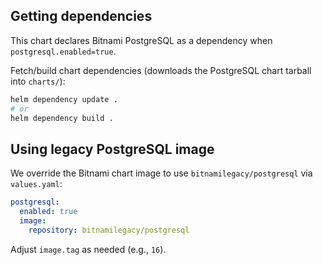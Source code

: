 ## Getting dependencies

This chart declares Bitnami PostgreSQL as a dependency when `postgresql.enabled=true`.

Fetch/build chart dependencies (downloads the PostgreSQL chart tarball into `charts/`):

```bash
helm dependency update .
# or
helm dependency build .
```

## Using legacy PostgreSQL image

We override the Bitnami chart image to use `bitnamilegacy/postgresql` via `values.yaml`:

```yaml
postgresql:
  enabled: true
  image:
    repository: bitnamilegacy/postgresql
```

Adjust `image.tag` as needed (e.g., `16`).